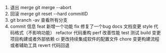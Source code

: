 
1. 退出 merge git merge --abort
2. 回滚 merge git reset --hard commitID
3. git branch  -av  查看所有分支
4. commit 信息
feat 新增一个功能
fix  修复了一个bug
docs 文档变更
style 代码格式（不影响功能）
refactor 代码重构
perf 改善性能
test 测试
build 变更项目构建或者外部依赖
ci 更改持续集成软件的配置文件
chore 变更构建流程或者辅助工具
revert 代码回退
